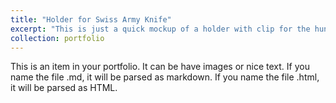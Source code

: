 ```yaml
---
title: "Holder for Swiss Army Knife"
excerpt: "This is just a quick mockup of a holder with clip for the huntsam swiss army knife" <br/><img src='/images/Swiss Army Knife Huntsman Medium Holster v4.png'>
collection: portfolio
---
```


This is an item in your portfolio. It can be have images or nice text. If you name the file .md, it will be parsed as markdown. If you name the file .html, it will be parsed as HTML. 

